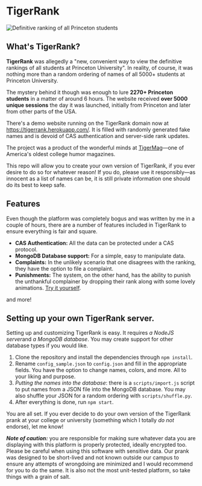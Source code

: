 # TigerRank
![Definitive ranking of all Princeton students](https://i.imgur.com/0hvWVX3.png "Definitive ranking of all Princeton students")
## What's TigerRank?
**TigerRank** was allegedly a "new, convenient way to view the definitive rankings of all students at Princeton University". In reality, of course, it was nothing more than a random ordering of names of all 5000+ students at Princeton University.

The mystery behind it though was enough to lure **2270+ Princeton students** in a matter of around 6 hours. The website received **over 5000 unique sessions** the day it was launched, initially from Princeton and later from other parts of the USA.

There's a demo website running on the TigerRank domain now at https://tigerrank.herokuapp.com/. It is filled with randomly generated fake names and is devoid of CAS authentication and server-side rank updates.

The project was a product of the wonderful minds at [TigerMag](http://www.tigermag.com/2019/04/tigermag-claims-responsibility-for-tigerrank-notre-dame/)⁠—one of America's oldest college humor magazines.

This repo will allow you to create your own version of TigerRank, if you ever desire to do so for whatever reason! If you do, please use it responsibly—as innocent as a list of names can be, it is still private information one should do its best to keep safe. 

## Features
Even though the platform was completely bogus and was written by me in a couple of hours, there are a number of features included in TigerRank to ensure everything is fair and square.

* **CAS Authentication:** All the data can be protected under a CAS protocol.
* **MongoDB Database support:** For a simple, easy to manipulate data.
* **Complaints:** In the unlikely scenario that one disagrees with the ranking, they have the option to file a complaint. 
* **Punishments:** The system, on the other hand, has the ability to punish the unthankful complainer by dropping their rank along with some lovely animations. [Try it yourself](http://tigerrank.herokuapp.com/rankings).

and more!

## Setting up your own TigerRank server.
Setting up and customizing TigerRank is easy. It requires *a NodeJS server*and *a MongoDB database*. You may create support for other database types if you would like.
1. Clone the repository and install the dependencies through ```npm install```.
2. Rename ```config_sample.json``` to ```config.json``` and fill in the appropriate fields. You have the option to change names, colors, and more. All to your liking and purpose.
3. *Putting the names into the database*: there is a ```scripts/import.js``` script to put names from a JSON file into the MongoDB database. You may also shuffle your JSON for a random ordering with ```scripts/shuffle.py```.
4. After everything is done, run ```npm start```.

You are all set. If you ever decide to do your own version of the TigerRank prank at your college or university (something which I totally *do not* endorse), let me know!

***Note of caution:*** you are responsible for making sure whatever data you are displaying with this platform is properly protected, ideally encrypted too. Please be careful when using this software with sensitive data. Our prank was designed to be short-lived and not known outside our campus to ensure any attempts of wrongdoing are minimized and I would recommend for you to do the same. It is also not the most unit-tested platform, so take things with a grain of salt.
